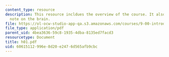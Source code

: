 ```yaml
---
content_type: resource
description: This resource incldues the overview of the course. It also includes a
  note on the brain.
file: https://ol-ocw-studio-app-qa.s3.amazonaws.com/courses/9-00-introduction-to-psychology-fall-2004/60615112996e8d20e2476d565afb9cbc_h01.pdf
file_type: application/pdf
parent_uid: 4bea3636-59c8-1935-4dba-8135ed7facd3
resourcetype: Document
title: h01.pdf
uid: 60615112-996e-8d20-e247-6d565afb9cbc
---
```

